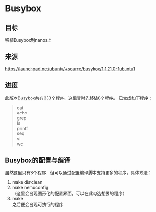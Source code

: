 # Busybox

## 目标
移植Busybox到nanos上

## 来源
https://launchpad.net/ubuntu/+source/busybox/1:1.21.0-1ubuntu1

## 进度
此版本Busybox共有353个程序，这里暂时先移植8个程序。 
已完成如下程序：
> cat  
> echo  
> grep  
> ls  
> printf  
> seq  
> vi  
> wc  

## Busybox的配置与编译
虽然这里只有8个程序，但可以通过配置编译脚本支持更多的程序，具体方法：  
1. make distclean  
2. make nemuconfig  
（这里会出现图形化的配置界面，可以在此勾选想要的程序）
3. make  
之后便会出现可执行的程序
